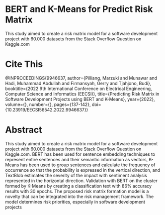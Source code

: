# BERT and K-Means for Predict Risk Matrix
This study aimed to create a risk matrix model for a software development project with 60.000 datasets from the Stack Overflow Question on Kaggle.com

# Cite This
@INPROCEEDINGS{9946637,  author={Pilliang, Marzuki and Munawar and Hadi, Muhammad Abdullah and Firmansyah, Gerry and Tjahjono, Budi},  booktitle={2022 9th International Conference on Electrical Engineering, Computer Science and Informatics (EECSI)},   title={Predicting Risk Matrix in Software Development Projects using BERT and K-Means},   year={2022},  volume={},  number={},  pages={137-142},  doi={10.23919/EECSI56542.2022.9946637}}

# Abstract
This study aimed to create a risk matrix model for a software development project with 60.000 datasets from the Stack Overflow Question on Kaggle.com. BERT has been used for sentence embedding techniques to represent entire sentences and their semantic information as vectors, K-Means has been used to group sentences and calculate the frequency of occurrence so that the probability is expressed in the vertical direction, and TextBlob estimates the severity of the impact with sentiment analysis represented in the horizontal direction. Validation with BERT on the cluster formed by K-Means by creating a classification text with 86% accuracy results with 30 epochs. The proposed risk matrix formation model is a novelty that can be integrated into the risk management framework. The model determines risk priorities, especially in software development projects
